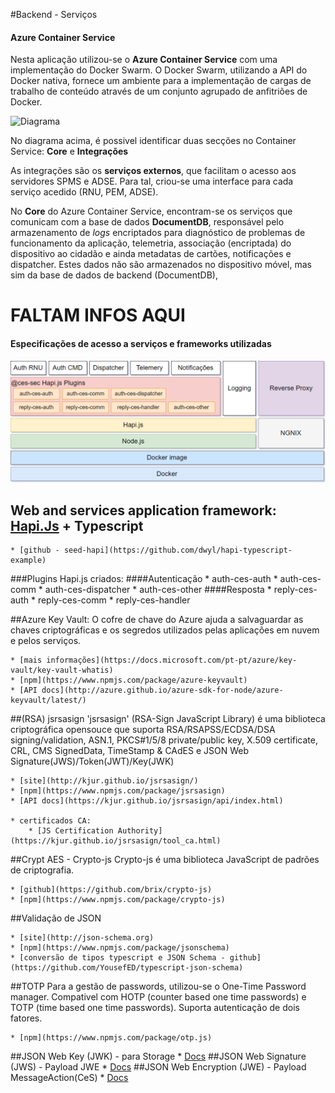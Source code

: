 #Backend - Serviços

#### Azure Container Service
Nesta aplicação utilizou-se o **Azure Container Service** com uma implementação do Docker Swarm. O Docker Swarm, utilizando a API do Docker nativa, fornece um ambiente para a implementação de cargas de trabalho de conteúdo através de um conjunto agrupado de anfitriões de Docker. 

![Diagrama](/images/diagrama.png)

No diagrama acima, é possivel identificar duas secções no Container Service: **Core** e **Integrações**

As integrações são os **serviços externos**,  que facilitam o acesso aos servidores SPMS e ADSE. Para tal, criou-se uma interface para cada serviço acedido (RNU, PEM, ADSE).

No **Core** do Azure Container Service, encontram-se os serviços que comunicam com a base de dados **DocumentDB**, responsável pelo armazenamento de _logs_ encriptados  para diagnóstico de problemas de funcionamento da aplicação, telemetria, associação (encriptada) do dispositivo ao cidadão e ainda metadatas de cartões, notificações e dispatcher. Estes dados não são armazenados no dispositivo móvel, mas sim da base de dados de backend (DocumentDB),


# FALTAM INFOS AQUI


#### Especificações de acesso a serviços e frameworks utilizadas

![Arquitetura CeS](images/servicos.png)

## Web and services application framework: [Hapi.Js](https://hapijs.com/) + Typescript

	* [github - seed-hapi](https://github.com/dwyl/hapi-typescript-example)
 
 ###Plugins Hapi.js criados:
 ####Autenticação
    * auth-ces-auth
    * auth-ces-comm
    * auth-ces-dispatcher
    * auth-ces-other
 ####Resposta
    * reply-ces-auth
    * reply-ces-comm
    * reply-ces-handler
    
##Azure Key Vault:
O cofre de chave do Azure ajuda a salvaguardar as chaves criptográficas e os segredos utilizados pelas aplicações em nuvem e pelos serviços. 

	* [mais informações](https://docs.microsoft.com/pt-pt/azure/key-vault/key-vault-whatis)
	* [npm](https://www.npmjs.com/package/azure-keyvault)
	* [API docs](http://azure.github.io/azure-sdk-for-node/azure-keyvault/latest/)

##(RSA) jsrsasign
'jsrsasign' (RSA-Sign JavaScript Library) é uma biblioteca criptográfica opensouce que suporta RSA/RSAPSS/ECDSA/DSA signing/validation, ASN.1, PKCS#1/5/8 private/public key, X.509 certificate, CRL, CMS SignedData, TimeStamp & CAdES e JSON Web Signature(JWS)/Token(JWT)/Key(JWK)

	* [site](http://kjur.github.io/jsrsasign/)
	* [npm](https://www.npmjs.com/package/jsrsasign)
	* [API docs](https://kjur.github.io/jsrsasign/api/index.html)
	
	* certificados CA:
  		* [JS Certification Authority](https://kjur.github.io/jsrsasign/tool_ca.html)

##Crypt AES - Crypto-js
Crypto-js é uma biblioteca JavaScript de padrões de criptografia.
	
	* [github](https://github.com/brix/crypto-js)
	* [npm](https://www.npmjs.com/package/crypto-js)


##Validação de JSON
	
	* [site](http://json-schema.org)
	* [npm](https://www.npmjs.com/package/jsonschema)
	* [conversão de tipos typescript e JSON Schema - github](https://github.com/YousefED/typescript-json-schema)

##TOTP
Para a gestão de passwords, utilizou-se o One-Time Password manager. Compativel com  HOTP (counter based one time passwords) e TOTP (time based one time passwords). Suporta autenticação de dois fatores.

	* [npm](https://www.npmjs.com/package/otp.js)


##JSON Web Key (JWK) - para Storage
    * [Docs](https://tools.ietf.org/html/rfc7515)
##JSON Web Signature (JWS) - Payload JWE
    * [Docs](https://tools.ietf.org/html/rfc7515)
##JSON Web Encryption (JWE) - Payload MessageAction(CeS)
    * [Docs](https://tools.ietf.org/html/rfc7516)
